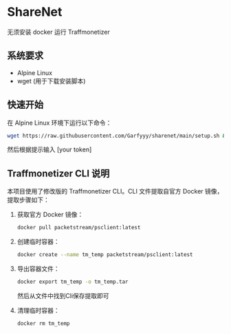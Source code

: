# ShareNet

无须安装 docker 运行 Traffmonetizer 

## 系统要求

- Alpine Linux
- wget (用于下载安装脚本)

## 快速开始

在 Alpine Linux 环境下运行以下命令：

```bash
wget https://raw.githubusercontent.com/Garfyyy/sharenet/main/setup.sh && chmod +x setup.sh && ./setup.sh
```

然后根据提示输入 [your token]

## Traffmonetizer CLI 说明

本项目使用了修改版的 Traffmonetizer CLI。CLI 文件提取自官方 Docker 镜像，提取步骤如下：

1. 获取官方 Docker 镜像：
   ```bash
   docker pull packetstream/psclient:latest
   ```

2. 创建临时容器：
   ```bash
   docker create --name tm_temp packetstream/psclient:latest
   ```

4. 导出容器文件：
   ```bash
   docker export tm_temp -o tm_temp.tar
   ```
   然后从文件中找到Cli保存提取即可
   
5. 清理临时容器：
   ```bash
   docker rm tm_temp
   ```
